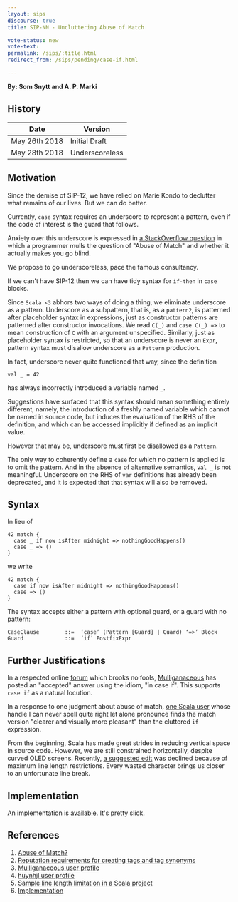 ```yaml
---
layout: sips
discourse: true
title: SIP-NN - Uncluttering Abuse of Match

vote-status: new
vote-text:
permalink: /sips/:title.html
redirect_from: /sips/pending/case-if.html

---
```


**By: Som Snytt and A. P. Marki**

## History

| Date          | Version        |
|---------------|----------------|
| May 26th 2018 | Initial Draft  |
| May 28th 2018 | Underscoreless |

## Motivation

Since the demise of SIP-12, we have relied on Marie Kondo to declutter
what remains of our lives. But we can do better.

Currently, `case` syntax requires an underscore to represent a pattern,
even if the code of interest is the guard that follows.

Anxiety over this underscore is expressed in [a StackOverflow question][1]
in which a programmer mulls the question of "Abuse of Match" and whether
it actually makes you go blind.

We propose to go underscoreless, pace the famous consultancy.

If we can't have SIP-12 then we can have tidy syntax for `if-then` in `case` blocks.

Since `Scala <3` abhors two ways of doing a thing, we eliminate underscore
as a pattern. Underscore as a subpattern, that is, as a `pattern2`, is patterned
after placeholder syntax in expressions, just as constructor patterns are patterned
after constructor invocations. We read `C(_)` and `case C(_) =>` to mean construction
of `C` with an argument unspecified. Similarly, just as placeholder syntax is
restricted, so that an underscore is never an `Expr`, pattern syntax must disallow
underscore as a `Pattern` production.

In fact, underscore never quite functioned that way, since the definition

    val _ = 42

has always incorrectly introduced a variable named `_`.

Suggestions have surfaced that this syntax should mean something entirely different,
namely, the introduction of a freshly named variable which cannot be named in
source code, but induces the evaluation of the RHS of the definition, and which
can be accessed implicitly if defined as an implicit value.

However that may be, underscore must first be disallowed as a `Pattern`.

The only way to coherently define a `case` for which no pattern is applied is to omit
the pattern. And in the absence of alternative semantics, `val _` is not meaningful.
Underscore on the RHS of `var` definitions has already been deprecated, and it is
expected that that syntax will also be removed.

## Syntax

In lieu of

    42 match {
      case _ if now isAfter midnight => nothingGoodHappens()
      case _ => ()
    }

we write

    42 match {
      case if now isAfter midnight => nothingGoodHappens()
      case => ()
    }

The syntax accepts either a pattern with optional guard, or a guard with no pattern:

    CaseClause        ::=  ‘case’ (Pattern [Guard] | Guard) ‘=>’ Block
    Guard             ::=  ‘if’ PostfixExpr

## Further Justifications

In a respected online [forum][2] which brooks no fools, [Mulliganaceous][3] has posted
an "accepted" answer using the idiom, "in case if". This supports `case if` as
a natural locution.

In a response to one judgment about abuse of match, [one Scala user][4] whose handle I can
never spell quite right let alone pronounce finds the match version
"clearer and visually more pleasant" than the cluttered `if` expression.

From the beginning, Scala has made great strides in reducing vertical space in source code.
However, we are still constrained horizontally, despite curved OLED screens.
Recently, [a suggested edit][5] was declined because of maximum line length restrictions.
Every wasted character brings us closer to an unfortunate line break.

## Implementation

An implementation is [available][6]. It's pretty slick.

## References

1. [Abuse of Match?][1]
2. [Reputation requirements for creating tags and tag synonyms][2]
3. [Mulliganaceous user profile][3]
4. [huynhjl user profile][4]
5. [Sample line length limitation in a Scala project][5]
6. [Implementation][6]

[1]: https://stackoverflow.com/questions/12556236/abuse-of-match "Abuse of Match?"
[2]: https://meta.stackoverflow.com/a/368537/1296806 "Reputation requirements for creating tags and tag synonyms"
[3]: https://meta.stackoverflow.com/users/8242447/mulliganaceous "Mulliganaceous"
[4]: https://stackoverflow.com/users/257449/huynhjl "huynhjl"
[5]: https://github.com/apache/spark/pull/21369/files#r189794046 "scala-style enforces a max of 100 chars per line"
[6]: https://github.com/scala/scala/pull/6241 "Implementation PR 6241"

